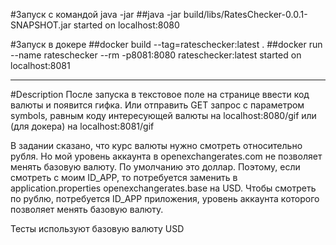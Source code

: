 #Запуск с командой java -jar
##java -jar build/libs/RatesChecker-0.0.1-SNAPSHOT.jar
started on localhost:8080

#Запуск в докере
##docker build --tag=rateschecker:latest .
##docker run --name rateschecker  --rm -p8081:8080 rateschecker:latest
started on localhost:8081

----------------------------------

#Description
После запуска в текстовое поле на странице ввести код валюты и появится гифка.
Или отправить GET запрос с параметром symbols, равным коду интересующей валюты
на localhost:8080/gif
или (для докера) на localhost:8081/gif


В задании сказано, что курс валюты нужно смотреть относительно рубля. 
Но мой уровень аккаунта в openexchangerates.com не позволяет менять базовую валюту.
По умолчанию это доллар. Поэтому, если смотреть с моим ID_APP, то потребуется заменить
в application.properties openexchangerates.base на USD.
Чтобы смотреть по рублю, потребуется ID_APP приложения, уровень аккаунта которого 
позволяет менять базовую валюту.

Тесты используют базовую валюту USD 

